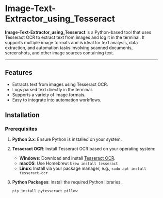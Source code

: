 # Image-Text-Extractor_using_Tesseract
 **Image-Text-Extractor_using_Tesseract** is a Python-based tool that uses Tesseract OCR to extract text from images and log it in the terminal. It supports multiple image formats and is ideal for text analysis, data extraction, and automation tasks involving scanned documents, screenshots, and other image sources containing text.

---

## Features
- Extracts text from images using Tesseract OCR.
- Logs parsed text directly in the terminal.
- Supports a variety of image formats.
- Easy to integrate into automation workflows.

## Installation

### Prerequisites
1. **Python 3.x**: Ensure Python is installed on your system.
2. **Tesseract OCR**: Install Tesseract OCR based on your operating system:
   - **Windows**: Download and install [Tesseract OCR](https://github.com/UB-Mannheim/tesseract/wiki).
   - **macOS**: Use Homebrew: `brew install tesseract`
   - **Linux**: Install via your package manager, e.g., `sudo apt install tesseract-ocr`

3. **Python Packages**: Install the required Python libraries.
   ```bash
   pip install pytesseract pillow

